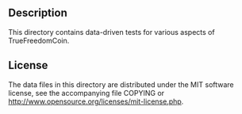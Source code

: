 Description
------------

This directory contains data-driven tests for various aspects of TrueFreedomCoin.

License
--------

The data files in this directory are distributed under the MIT software
license, see the accompanying file COPYING or
http://www.opensource.org/licenses/mit-license.php.

